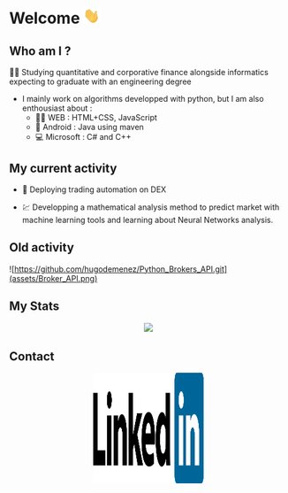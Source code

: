 # Welcome <img src="assets/hi.gif" width="30px"/>


## Who am I ?

:man_student: Studying quantitative and corporative finance alongside informatics expecting to graduate with an engineering degree

*  I mainly work on algorithms developped with python, but I am also enthousiast about :
    * :man_technologist: WEB : HTML+CSS, JavaScript
    * :iphone: Android : Java using maven
    * :computer: Microsoft : C# and C++

## My current activity

* :rocket: Deploying trading automation on DEX

* :chart: Developping a mathematical analysis method to predict market with machine learning tools and learning about Neural Networks analysis.

## Old activity


![https://github.com/hugodemenez/Python_Brokers_API.git](assets/Broker_API.png)

## My Stats


<p align="center">
<img src="https://github-readme-stats.vercel.app/api?username=hugodemenez&show_icons=true&title_color=000&icon_color=000&text_color=000&bg_color=fff&hide=["stars"]&count_private=true">
</p>


## Contact

<p align=center >
<a href="https://www.linkedin.com/in/hugo-demenez/"><img src="assets/linkedin.svg" alt="Linkedin_hugodemenez" height="200px" width="200px"/></a>
</p>
